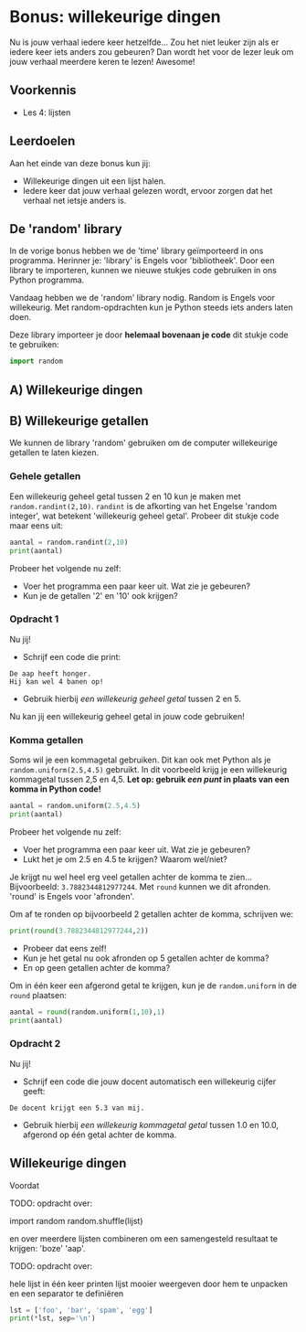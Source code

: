 # Bonus: willekeurige dingen

Nu is jouw verhaal iedere keer hetzelfde... Zou het niet leuker zijn als er iedere keer iets anders zou gebeuren? Dan wordt het voor de lezer leuk om jouw verhaal meerdere keren te lezen! Awesome!

## Voorkennis

* Les 4: lijsten

## Leerdoelen

Aan het einde van deze bonus kun jij:

* Willekeurige dingen uit een lijst halen.
* Iedere keer dat jouw verhaal gelezen wordt, ervoor zorgen dat het verhaal net ietsje anders is.

## De 'random' library

In de vorige bonus hebben we de 'time' library geïmporteerd in ons programma. Herinner je: 'library' is Engels voor 'bibliotheek'. Door een library te importeren, kunnen we nieuwe stukjes code gebruiken in ons Python programma.

Vandaag hebben we de 'random' library nodig. Random is Engels voor willekeurig. Met random-opdrachten kun je Python steeds iets anders laten doen.

Deze library importeer je door **helemaal bovenaan je code** dit stukje code te gebruiken:

```python
import random
```

## A) Willekeurige dingen









## B) Willekeurige getallen

We kunnen de library 'random' gebruiken om de computer willekeurige getallen te laten kiezen.

### Gehele getallen

Een willekeurig geheel getal tussen 2 en 10 kun je maken met `random.randint(2,10)`. `randint` is de afkorting van het Engelse 'random integer', wat betekent 'willekeurig geheel getal'. Probeer dit stukje code maar eens uit:

```python
aantal = random.randint(2,10)
print(aantal)
```

Probeer het volgende nu zelf:
- Voer het programma een paar keer uit. Wat zie je gebeuren?
- Kun je de getallen '2' en '10' ook krijgen?

### Opdracht 1

Nu jij!
- Schrijf een code die print:
```
De aap heeft honger.
Hij kan wel 4 banen op!
```
- Gebruik hierbij _een willekeurig geheel getal_ tussen 2 en 5.

Nu kan jij een willekeurig geheel getal in jouw code gebruiken!

### Komma getallen

Soms wil je een kommagetal gebruiken. Dit kan ook met Python als je `random.uniform(2.5,4.5)` gebruikt. In dit voorbeeld krijg je een willekeurig kommagetal tussen 2,5 en 4,5. **Let op: gebruik _een punt_ in plaats van een komma in Python code!**

```python
aantal = random.uniform(2.5,4.5)
print(aantal)
```

Probeer het volgende nu zelf:
- Voer het programma een paar keer uit. Wat zie je gebeuren?
- Lukt het je om 2.5 en 4.5 te krijgen? Waarom wel/niet?

Je krijgt nu wel heel erg veel getallen achter de komma te zien... Bijvoorbeeld: `3.7882344812977244`. Met `round` kunnen we dit afronden. 'round' is Engels voor 'afronden'.

Om af te ronden op bijvoorbeeld 2 getallen achter de komma, schrijven we:
```python
print(round(3.7882344812977244,2))
```

- Probeer dat eens zelf!
- Kun je het getal nu ook afronden op 5 getallen achter de komma?
- En op geen getallen achter de komma?

Om in één keer een afgerond getal te krijgen, kun je de `random.uniform` in de `round` plaatsen:

```python
aantal = round(random.uniform(1,10),1)
print(aantal)
```

### Opdracht 2

Nu jij!
- Schrijf een code die jouw docent automatisch een willekeurig cijfer geeft:
```
De docent krijgt een 5.3 van mij.
```
- Gebruik hierbij _een willekeurig kommagetal getal_ tussen 1.0 en 10.0, afgerond op één getal achter de komma.

## Willekeurige dingen

Voordat 


TODO: opdracht over:

import random
random.shuffle(lijst)

en over meerdere lijsten combineren om een samengesteld resultaat te krijgen: 'boze' 'aap'.



TODO: opdracht over:

hele lijst in één keer printen
lijst mooier weergeven door hem te unpacken en een separator te definiëren

```python
lst = ['foo', 'bar', 'spam', 'egg']
print(*lst, sep='\n')
```

